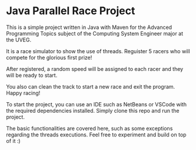 # Java Parallel Race Project

This is a simple project written in Java with Maven for the Advanced Programming Topics subject of the Computing System Engineer major at the UVEG.

It is a race simulator to show the use of threads. Reguister 5 racers who will compete for the glorious first prize!

After registered, a random speed will be assigned to each racer and they will be ready to start.

You also can clean the track to start a new race and exit the program. Happy racing!

To start the project, you can use an IDE such as NetBeans or VSCode with the required dependencies installed. Simply clone this repo and run the project.

The basic functionalities are covered here, such as some exceptions regarding the threads executions. Feel free to experiment and build on top of it :) 
